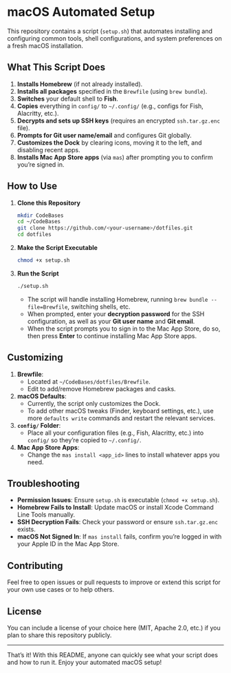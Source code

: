 # macOS Automated Setup

This repository contains a script (`setup.sh`) that automates installing and configuring common tools, shell configurations, and system preferences on a fresh macOS installation.

## What This Script Does

1. **Installs Homebrew** (if not already installed).  
2. **Installs all packages** specified in the `Brewfile` (using `brew bundle`).  
3. **Switches** your default shell to **Fish**.  
4. **Copies** everything in `config/` to `~/.config/` (e.g., configs for Fish, Alacritty, etc.).  
5. **Decrypts and sets up SSH keys** (requires an encrypted `ssh.tar.gz.enc` file).  
6. **Prompts for Git user name/email** and configures Git globally.  
7. **Customizes the Dock** by clearing icons, moving it to the left, and disabling recent apps.  
8. **Installs Mac App Store apps** (via `mas`) after prompting you to confirm you’re signed in.

## How to Use

1. **Clone this Repository**

   ```bash
   mkdir CodeBases
   cd ~/CodeBases
   git clone https://github.com/<your-username>/dotfiles.git
   cd dotfiles
   ```

2. **Make the Script Executable**

   ```bash
   chmod +x setup.sh
   ```

3. **Run the Script**

   ```bash
   ./setup.sh
   ```

   - The script will handle installing Homebrew, running `brew bundle --file=Brewfile`, switching shells, etc.
   - When prompted, enter your **decryption password** for the SSH configuration, as well as your **Git user name** and **Git email**.
   - When the script prompts you to sign in to the Mac App Store, do so, then press **Enter** to continue installing Mac App Store apps.

## Customizing

1. **Brewfile**:  
   - Located at `~/CodeBases/dotfiles/Brewfile`.  
   - Edit to add/remove Homebrew packages and casks.  
2. **macOS Defaults**:  
   - Currently, the script only customizes the Dock.  
   - To add other macOS tweaks (Finder, keyboard settings, etc.), use more `defaults write` commands and restart the relevant services.
3. **`config/` Folder**:  
   - Place all your configuration files (e.g., Fish, Alacritty, etc.) into `config/` so they’re copied to `~/.config/`.
4. **Mac App Store Apps**:  
   - Change the `mas install <app_id>` lines to install whatever apps you need.

## Troubleshooting

- **Permission Issues**: Ensure `setup.sh` is executable (`chmod +x setup.sh`).  
- **Homebrew Fails to Install**: Update macOS or install Xcode Command Line Tools manually.  
- **SSH Decryption Fails**: Check your password or ensure `ssh.tar.gz.enc` exists.  
- **macOS Not Signed In**: If `mas install` fails, confirm you’re logged in with your Apple ID in the Mac App Store.

## Contributing

Feel free to open issues or pull requests to improve or extend this script for your own use cases or to help others.

## License

You can include a license of your choice here (MIT, Apache 2.0, etc.) if you plan to share this repository publicly.

---

That’s it! With this README, anyone can quickly see what your script does and how to run it. Enjoy your automated macOS setup!